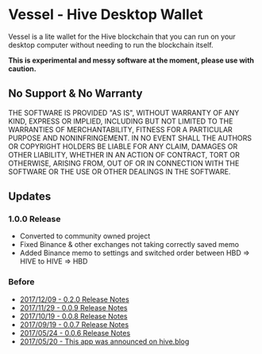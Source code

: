 # Vessel - Hive Desktop Wallet

Vessel is a lite wallet for the Hive blockchain that you can run on your desktop computer without needing to run the blockchain itself.

**This is experimental and messy software at the moment, please use with caution.**

## No Support & No Warranty

THE SOFTWARE IS PROVIDED "AS IS", WITHOUT WARRANTY OF ANY KIND, EXPRESS OR
IMPLIED, INCLUDING BUT NOT LIMITED TO THE WARRANTIES OF MERCHANTABILITY,
FITNESS FOR A PARTICULAR PURPOSE AND NONINFRINGEMENT. IN NO EVENT SHALL THE
AUTHORS OR COPYRIGHT HOLDERS BE LIABLE FOR ANY CLAIM, DAMAGES OR OTHER
LIABILITY, WHETHER IN AN ACTION OF CONTRACT, TORT OR OTHERWISE, ARISING
FROM, OUT OF OR IN CONNECTION WITH THE SOFTWARE OR THE USE OR OTHER DEALINGS
IN THE SOFTWARE.

## Updates

### 1.0.0 Release

- Converted to community owned project
- Fixed Binance & other exchanges not taking correctly saved memo
- Added Binance memo to settings and switched order between HBD => HIVE to HIVE => HBD

### Before

- [2017/12/09 - 0.2.0 Release Notes](https://hive.blog/vessel/@jesta/vessel-0-2-0-interact-with-steem-securely-from-any-website)
- [2017/11/29 - 0.0.9 Release Notes](https://hive.blog/vessel/@jesta/vessel-009-witness-voting-improved-delegation-controls-auths-and-customjson-ops)
- [2017/10/19 - 0.0.8 Release Notes](https://hive.blog/steem-project/@jesta/vessel-008-configurable-steem-node-new-default-node)
- [2017/09/19 - 0.0.7 Release Notes](https://hive.blog/steem-project/@jesta/vessel-007-account-creation-encrypted-memos-bittrex)
- [2017/05/24 - 0.0.6 Release Notes](https://hive.blog/steem-project/@jesta/vessel-006-steem-power-delegation)
- [2017/05/20 - This app was announced on hive.blog](https://hive.blog/steem-project/@jesta/vessel-pre-release-looking-for-feedback)
